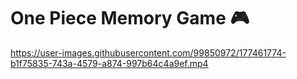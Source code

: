    # One Piece Memory Game 🎮

https://user-images.githubusercontent.com/99850972/177461774-b1f75835-743a-4579-a874-997b64c4a9ef.mp4

